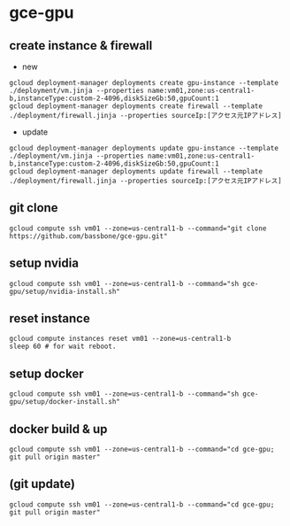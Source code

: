 # gce-gpu

## create instance & firewall

* new

```
gcloud deployment-manager deployments create gpu-instance --template ./deployment/vm.jinja --properties name:vm01,zone:us-central1-b,instanceType:custom-2-4096,diskSizeGb:50,gpuCount:1
gcloud deployment-manager deployments create firewall --template ./deployment/firewall.jinja --properties sourceIp:[アクセス元IPアドレス]
```

* update

```
gcloud deployment-manager deployments update gpu-instance --template ./deployment/vm.jinja --properties name:vm01,zone:us-central1-b,instanceType:custom-2-4096,diskSizeGb:50,gpuCount:1
gcloud deployment-manager deployments update firewall --template ./deployment/firewall.jinja --properties sourceIp:[アクセス元IPアドレス]
```

## git clone

```
gcloud compute ssh vm01 --zone=us-central1-b --command="git clone https://github.com/bassbone/gce-gpu.git"
```

## setup nvidia

```
gcloud compute ssh vm01 --zone=us-central1-b --command="sh gce-gpu/setup/nvidia-install.sh"
```

## reset instance

```
gcloud compute instances reset vm01 --zone=us-central1-b
sleep 60 # for wait reboot.
```

## setup docker

```
gcloud compute ssh vm01 --zone=us-central1-b --command="sh gce-gpu/setup/docker-install.sh"
```

## docker build & up

```
gcloud compute ssh vm01 --zone=us-central1-b --command="cd gce-gpu; git pull origin master"
```

## (git update)

```
gcloud compute ssh vm01 --zone=us-central1-b --command="cd gce-gpu; git pull origin master"
```
